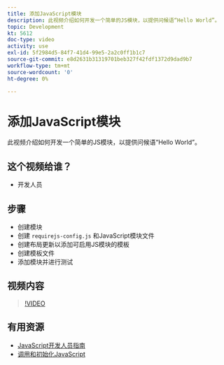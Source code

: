 ```yaml
---
title: 添加JavaScript模块
description: 此视频介绍如何开发一个简单的JS模块，以提供问候语“Hello World”。
topic: Development
kt: 5612
doc-type: video
activity: use
exl-id: 5f2984d5-84f7-41d4-99e5-2a2c0ff1b1c7
source-git-commit: e8d2631b31319701beb327f42fdf1372d9dad9b7
workflow-type: tm+mt
source-wordcount: '0'
ht-degree: 0%

---
```


# 添加JavaScript模块

此视频介绍如何开发一个简单的JS模块，以提供问候语“Hello World”。

## 这个视频给谁？

- 开发人员

## 步骤

- 创建模块
- 创建 `requirejs-config.js` 和JavaScript模块文件
- 创建布局更新以添加可启用JS模块的模板
- 创建模板文件
- 添加模块并进行测试

## 视频内容

>[!VIDEO](https://video.tv.adobe.com/v/35790?quality=12&learn=on)

## 有用资源

- [JavaScript开发人员指南](https://developer.adobe.com/commerce/frontend-core/javascript/)
- [调用和初始化JavaScript](https://developer.adobe.com/commerce/frontend-core/javascript/init/)
